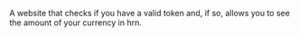 A website that checks if you have a valid token and, if so, allows you to see the amount of your currency in hrn.

